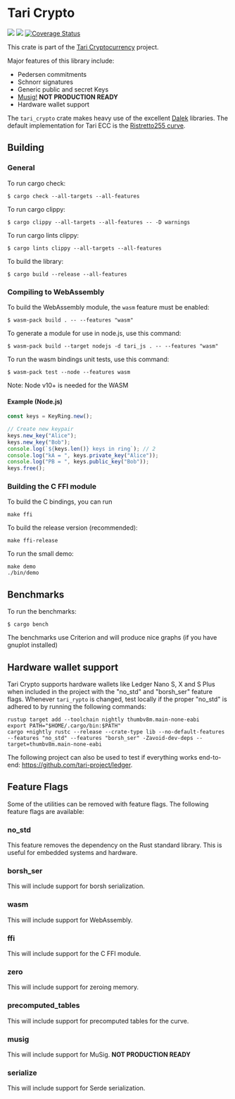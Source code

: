 # Tari Crypto

![](https://github.com/tari-project/tari-crypto/workflows/Security%20audit/badge.svg)
![](https://github.com/tari-project/tari-crypto/workflows/Clippy/badge.svg)
[![Coverage Status](https://coveralls.io/repos/github/tari-project/tari-crypto/badge.svg?branch=main)](https://coveralls.io/github/tari-project/tari-crypto?branch=main)

This crate is part of the [Tari Cryptocurrency](https://tari.com) project.

Major features of this library include:

- Pedersen commitments
- Schnorr signatures
- Generic public and secret Keys
- [Musig!](https://blockstream.com/2018/01/23/musig-key-aggregation-schnorr-signatures/) **NOT PRODUCTION READY**
- Hardware wallet support

The `tari_crypto` crate makes heavy use of the excellent [Dalek](https://github.com/dalek-cryptography/curve25519-dalek)
libraries. The default implementation for Tari ECC is the [Ristretto255 curve](https://ristretto.group).

## Building

### General

To run cargo check:

    $ cargo check --all-targets --all-features

To run cargo clippy:

    $ cargo clippy --all-targets --all-features -- -D warnings

To run cargo lints clippy:

    $ cargo lints clippy --all-targets --all-features

To build the library:

    $ cargo build --release --all-features

### Compiling to WebAssembly

To build the WebAssembly module, the `wasm` feature must be enabled:

    $ wasm-pack build . -- --features "wasm"

To generate a module for use in node.js, use this command:

    $ wasm-pack build --target nodejs -d tari_js . -- --features "wasm"

To run the wasm bindings unit tests, use this command:

    $ wasm-pack test --node --features wasm

Note: Node v10+ is needed for the WASM

#### Example (Node.js)

```js
const keys = KeyRing.new();

// Create new keypair
keys.new_key("Alice");
keys.new_key("Bob");
console.log(`${keys.len()} keys in ring`); // 2
console.log("kA = ", keys.private_key("Alice"));
console.log("PB = ", keys.public_key("Bob"));
keys.free();
```

### Building the C FFI module

To build the C bindings, you can run

    make ffi

To build the release version (recommended):

    make ffi-release

To run the small demo:

    make demo
    ./bin/demo

## Benchmarks

To run the benchmarks:

    $ cargo bench

The benchmarks use Criterion and will produce nice graphs (if you have gnuplot installed)

## Hardware wallet support

Tari Crypto supports hardware wallets like Ledger Nano S, X and S Plus when included in the project with the "no_std" 
and "borsh_ser" feature flags. Whenever `tari_rypto` is changed, test locally if the proper "no_std" is adhered to by 
running the following commands: 
```
rustup target add --toolchain nightly thumbv8m.main-none-eabi
export PATH="$HOME/.cargo/bin:$PATH"
cargo +nightly rustc --release --crate-type lib --no-default-features --features "no_std" --features "borsh_ser" -Zavoid-dev-deps --target=thumbv8m.main-none-eabi
```

The following project can also be used to test if everything works end-to-end: https://github.com/tari-project/ledger.

## Feature Flags

Some of the utilities can be removed with feature flags. The following feature flags are available:

### no_std

This feature removes the dependency on the Rust standard library. This is useful for embedded systems and hardware.

### borsh_ser

This will include support for borsh serialization.

### wasm

This will include support for WebAssembly.

### ffi

This will include support for the C FFI module.

### zero

This will include support for zeroing memory.

### precomputed_tables

This will include support for precomputed tables for the curve.

### musig

This will include support for MuSig. **NOT PRODUCTION READY**

### serialize

This will include support for Serde serialization.
